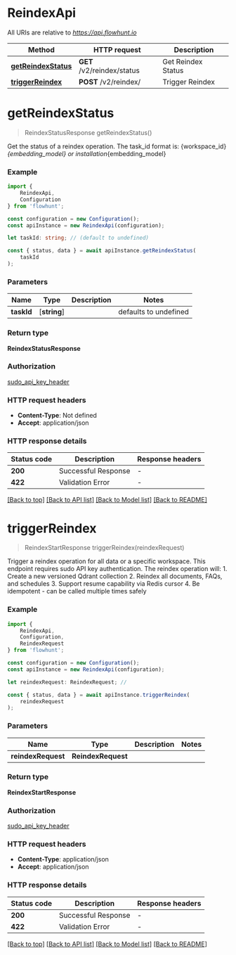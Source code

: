 # ReindexApi

All URIs are relative to *https://api.flowhunt.io*

|Method | HTTP request | Description|
|------------- | ------------- | -------------|
|[**getReindexStatus**](#getreindexstatus) | **GET** /v2/reindex/status | Get Reindex Status|
|[**triggerReindex**](#triggerreindex) | **POST** /v2/reindex/ | Trigger Reindex|

# **getReindexStatus**
> ReindexStatusResponse getReindexStatus()

Get the status of a reindex operation.  The task_id format is: {workspace_id}_{embedding_model} or installation_{embedding_model}

### Example

```typescript
import {
    ReindexApi,
    Configuration
} from 'flowhunt';

const configuration = new Configuration();
const apiInstance = new ReindexApi(configuration);

let taskId: string; // (default to undefined)

const { status, data } = await apiInstance.getReindexStatus(
    taskId
);
```

### Parameters

|Name | Type | Description  | Notes|
|------------- | ------------- | ------------- | -------------|
| **taskId** | [**string**] |  | defaults to undefined|


### Return type

**ReindexStatusResponse**

### Authorization

[sudo_api_key_header](../README.md#sudo_api_key_header)

### HTTP request headers

 - **Content-Type**: Not defined
 - **Accept**: application/json


### HTTP response details
| Status code | Description | Response headers |
|-------------|-------------|------------------|
|**200** | Successful Response |  -  |
|**422** | Validation Error |  -  |

[[Back to top]](#) [[Back to API list]](../README.md#documentation-for-api-endpoints) [[Back to Model list]](../README.md#documentation-for-models) [[Back to README]](../README.md)

# **triggerReindex**
> ReindexStartResponse triggerReindex(reindexRequest)

Trigger a reindex operation for all data or a specific workspace.  This endpoint requires sudo API key authentication.  The reindex operation will: 1. Create a new versioned Qdrant collection 2. Reindex all documents, FAQs, and schedules 3. Support resume capability via Redis cursor 4. Be idempotent - can be called multiple times safely

### Example

```typescript
import {
    ReindexApi,
    Configuration,
    ReindexRequest
} from 'flowhunt';

const configuration = new Configuration();
const apiInstance = new ReindexApi(configuration);

let reindexRequest: ReindexRequest; //

const { status, data } = await apiInstance.triggerReindex(
    reindexRequest
);
```

### Parameters

|Name | Type | Description  | Notes|
|------------- | ------------- | ------------- | -------------|
| **reindexRequest** | **ReindexRequest**|  | |


### Return type

**ReindexStartResponse**

### Authorization

[sudo_api_key_header](../README.md#sudo_api_key_header)

### HTTP request headers

 - **Content-Type**: application/json
 - **Accept**: application/json


### HTTP response details
| Status code | Description | Response headers |
|-------------|-------------|------------------|
|**200** | Successful Response |  -  |
|**422** | Validation Error |  -  |

[[Back to top]](#) [[Back to API list]](../README.md#documentation-for-api-endpoints) [[Back to Model list]](../README.md#documentation-for-models) [[Back to README]](../README.md)

